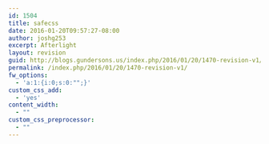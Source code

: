 ```yaml
---
id: 1504
title: safecss
date: 2016-01-20T09:57:27-08:00
author: joshg253
excerpt: Afterlight
layout: revision
guid: http://blogs.gundersons.us/index.php/2016/01/20/1470-revision-v1/
permalink: /index.php/2016/01/20/1470-revision-v1/
fw_options:
  - 'a:1:{i:0;s:0:"";}'
custom_css_add:
  - 'yes'
content_width:
  - ""
custom_css_preprocessor:
  - ""
---
```

